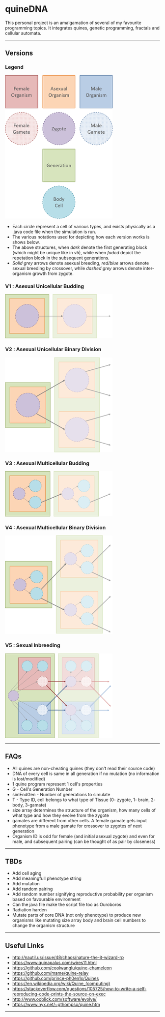 # quineDNA

This personal project is an amalgamation of several of my favourite programming topics.
It integrates quines, genetic programming, fractals and cellular automata.

---

## Versions

### Legend

<img src="https://github.com/prince-ph0en1x/quineDNA/blob/master/legend.png" width="350">

* Each circle represent a cell of various types, and exists physically as a .java code file when the simulation is run.
* The various notations used for depicting how each version works is shows below.
* The above structures, when *dark* denote the first generating block (which might be unique like in v5), while when *faded* depict the repetation block in the subsequent generations.
* *Solid grey* arrows denote asexual breeding, *red/blue* arrows denote sexual breeding by crossover, while *dashed grey* arrows denote inter-organism growth from zygote.

### V1 : Asexual Unicellular Budding

<img src="https://github.com/prince-ph0en1x/quineDNA/blob/master/v1.png" width="350">

### V2 : Asexual Unicellular Binary Division

<img src="https://github.com/prince-ph0en1x/quineDNA/blob/master/v2.png" width="350">

### V3 : Asexual Multicellular Budding

<img src="https://github.com/prince-ph0en1x/quineDNA/blob/master/v3.png" width="350">

### V4 : Asexual Multicellular Binary Division

<img src="https://github.com/prince-ph0en1x/quineDNA/blob/master/v4.png" width="350">

### V5 : Sexual Inbreeding

<img src="https://github.com/prince-ph0en1x/quineDNA/blob/master/v5.png" width="350">

---

## FAQs

* All quines are non-cheating quines (they don't read their source code)
* DNA of every cell is same in all generation if no mutation (no information is lost/modified)
* 1 quine program represent 1 cell's properties
* G - Cell's Generation Number
* simEndGen - Number of generations to simulate
* T - Type ID, cell belongs to what type of Tissue (0- zygote, 1- brain, 2- body, 3-gamate)
* size array determines the structure of the organism, how many cells of what type and how they evolve from the zygote
* gamates are different from other cells. A female gamate gets input phenotype from a male gamate for crossover to zygotes of next generation
* Organism ID is odd for female (and initial asexual zygote) and even for male, and subsequent pairing (can be thought of as pair by closeness)

---

## TBDs

* Add cell aging
* Add meaningfull phenotype string
* Add mutation
* Add random pairing
* Add random number signifying reproductive probability per organism based on favourable environment
* Can the java file make the script file too as Ouroboros
* Radiation harden
* Mutate parts of core DNA (not only phenotype) to produce new organisms like mutating size array body and brain cell numbers to change the organism structure

---

## Useful Links

* http://nautil.us/issue/48/chaos/nature-the-it-wizard-rp
* https://www.quinapalus.com/wires11.html
* https://github.com/coolwanglu/quine-chameleon
* https://github.com/mame/quine-relay
* https://github.com/prince-ph0en1x/Quines
* https://en.wikipedia.org/wiki/Quine_(computing)
* https://stackoverflow.com/questions/105725/how-to-write-a-self-reproducing-code-prints-the-source-on-exec
* http://www.ooblick.com/software/evolve/
* https://www.nyx.net/~gthompso/quine.htm

---
